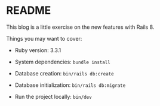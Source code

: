 # README

This blog is a little exercise on the new features with Rails 8.

Things you may want to cover:

* Ruby version: 3.3.1

* System dependencies: `bundle install`

* Database creation: `bin/rails db:create`

* Database initialization: `bin/rails db:migrate`

* Run the project locally: `bin/dev`
